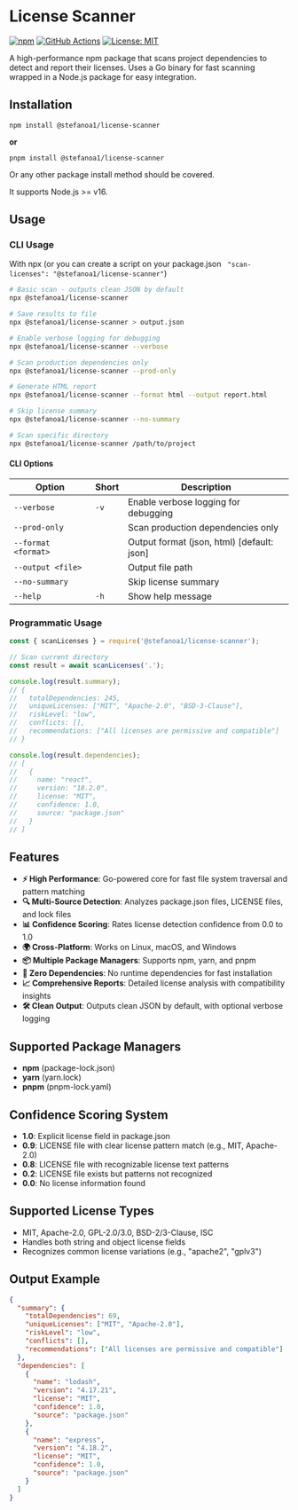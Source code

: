 # License Scanner

[![npm](https://img.shields.io/npm/v/@stefanoa1/license-scanner.svg)](https://www.npmjs.com/package/@stefanoa1/license-scanner)
[![GitHub Actions](https://github.com/YOUR_USERNAME/license-scanner/actions/workflows/ci.yml/badge.svg)](https://github.com/YOUR_USERNAME/license-scanner/actions)
[![License: MIT](https://img.shields.io/badge/License-MIT-blue.svg)](https://opensource.org/licenses/MIT)

A high-performance npm package that scans project dependencies to detect and report their licenses. Uses a Go binary for fast scanning wrapped in a Node.js package for easy integration.

## Installation

```console
npm install @stefanoa1/license-scanner
```
**or** 

```console
pnpm install @stefanoa1/license-scanner
```
Or any other package install method should be covered.

It supports Node.js >= v16.

## Usage

### CLI Usage
With npx (or you can create a script on your package.json ` "scan-licenses": "@stefanoa1/license-scanner"`)
```bash
# Basic scan - outputs clean JSON by default
npx @stefanoa1/license-scanner

# Save results to file
npx @stefanoa1/license-scanner > output.json

# Enable verbose logging for debugging
npx @stefanoa1/license-scanner --verbose

# Scan production dependencies only
npx @stefanoa1/license-scanner --prod-only

# Generate HTML report
npx @stefanoa1/license-scanner --format html --output report.html

# Skip license summary
npx @stefanoa1/license-scanner --no-summary

# Scan specific directory
npx @stefanoa1/license-scanner /path/to/project
```

#### CLI Options

| Option | Short | Description |
|--------|-------|-------------|
| `--verbose` | `-v` | Enable verbose logging for debugging |
| `--prod-only` | | Scan production dependencies only |
| `--format <format>` | | Output format (json, html) [default: json] |
| `--output <file>` | | Output file path |
| `--no-summary` | | Skip license summary |
| `--help` | `-h` | Show help message |

### Programmatic Usage

```javascript
const { scanLicenses } = require('@stefanoa1/license-scanner');

// Scan current directory
const result = await scanLicenses('.');

console.log(result.summary);
// {
//   totalDependencies: 245,
//   uniqueLicenses: ["MIT", "Apache-2.0", "BSD-3-Clause"],
//   riskLevel: "low",
//   conflicts: [],
//   recommendations: ["All licenses are permissive and compatible"]
// }

console.log(result.dependencies);
// [
//   {
//     name: "react",
//     version: "18.2.0",
//     license: "MIT",
//     confidence: 1.0,
//     source: "package.json"
//   }
// ]
```

## Features

- **⚡ High Performance**: Go-powered core for fast file system traversal and pattern matching
- **🔍 Multi-Source Detection**: Analyzes package.json files, LICENSE files, and lock files
- **📊 Confidence Scoring**: Rates license detection confidence from 0.0 to 1.0
- **🌍 Cross-Platform**: Works on Linux, macOS, and Windows
- **📦 Multiple Package Managers**: Supports npm, yarn, and pnpm
- **🎯 Zero Dependencies**: No runtime dependencies for fast installation
- **📈 Comprehensive Reports**: Detailed license analysis with compatibility insights
- **🛠️ Clean Output**: Outputs clean JSON by default, with optional verbose logging

## Supported Package Managers

- **npm** (package-lock.json)
- **yarn** (yarn.lock)
- **pnpm** (pnpm-lock.yaml)

## Confidence Scoring System

- **1.0**: Explicit license field in package.json
- **0.9**: LICENSE file with clear license pattern match (e.g., MIT, Apache-2.0)
- **0.8**: LICENSE file with recognizable license text patterns
- **0.2**: LICENSE file exists but patterns not recognized
- **0.0**: No license information found

## Supported License Types

- MIT, Apache-2.0, GPL-2.0/3.0, BSD-2/3-Clause, ISC
- Handles both string and object license fields
- Recognizes common license variations (e.g., "apache2", "gplv3") <!-- cspell:ignore gplv -->

## Output Example

```json
{
  "summary": {
    "totalDependencies": 69,
    "uniqueLicenses": ["MIT", "Apache-2.0"],
    "riskLevel": "low",
    "conflicts": [],
    "recommendations": ["All licenses are permissive and compatible"]
  },
  "dependencies": [
    {
      "name": "lodash",
      "version": "4.17.21",
      "license": "MIT",
      "confidence": 1.0,
      "source": "package.json"
    },
    {
      "name": "express",
      "version": "4.18.2",
      "license": "MIT",
      "confidence": 1.0,
      "source": "package.json"
    }
  ]
}
```

